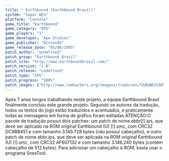 ```yaml
---
title: " Earthbound (Earthbound Brasil)"
system: "Super NES"
platform: "Console"
game_title: "Earthbound"
game_category: "RPG"
game_players: "1"
game_developer: "Ape Studios"
game_publisher: "Nintendo"
game_release_date: "05/06/1995"
patch_author: "undefined"
patch_group: "Earthbound Brasil"
patch_site: "http://www.earthboundbrasil.com/"
patch_version: "1.0"
patch_release: "undefined"
patch_type: "IPS"
patch_progress: "100%"
patch_images: ["http://www.romhackers.org/imagens/traducoes/%5BSNES%5D%20Earthbound%20-%20Earthbound%20Brasil%20-%201.png","http://www.romhackers.org/imagens/traducoes/%5BSNES%5D%20Earthbound%20-%20Earthbound%20Brasil%20-%202.png","http://www.romhackers.org/imagens/traducoes/%5BSNES%5D%20Earthbound%20-%20Earthbound%20Brasil%20-%203.png"]
---
```

Após 7 anos longos trabalhando neste projeto, a equipe Earthbound Brasil finalmente concluiu este grande projeto. Segundo os autores da tradução, todos os textos do jogo estão traduzidos e acentuados, e praticamente todas as mensagens em forma de gráfico foram editadas.ATENÇÃO:O pacote de tradução possui dois patches: um patch de nome ebbr[!].ips, que deve ser aplicado na ROM original Earthbound (U) [!].smc, com CRC32 DC9BB451 e com tamanho 3.145.728 bytes (não possui cabeçalho), e outro patch de nome ebbr.ips, que deve ser aplicada na ROM original Earthbound (U) [!].smc, com CRC32 AF607132 e com tamanho 3.146.240 bytes (contém cabeçalho de 512 bytes). Para adicionar um cabeçalho à ROM, basta usar o programa SnesTool.